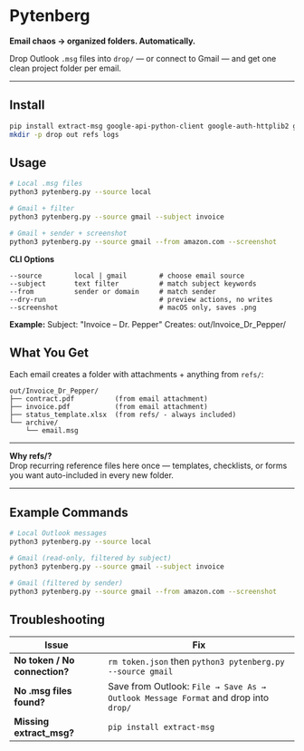 # Pytenberg

**Email chaos → organized folders. Automatically.**

Drop Outlook `.msg` files into `drop/` — or connect to Gmail — and get one clean project folder per email.

---

## Install
```bash
pip install extract-msg google-api-python-client google-auth-httplib2 google-auth-oauthlib
mkdir -p drop out refs logs
```

## Usage
```bash
# Local .msg files
python3 pytenberg.py --source local

# Gmail + filter
python3 pytenberg.py --source gmail --subject invoice

# Gmail + sender + screenshot
python3 pytenberg.py --source gmail --from amazon.com --screenshot
```

**CLI Options**
```text
--source        local | gmail        # choose email source
--subject       text filter          # match subject keywords
--from          sender or domain     # match sender
--dry-run                            # preview actions, no writes
--screenshot                         # macOS only, saves .png
```

**Example:**
Subject: "Invoice – Dr. Pepper"
Creates: out/Invoice_Dr_Pepper/

## What You Get

Each email creates a folder with attachments + anything from `refs/`:
```
out/Invoice_Dr_Pepper/
├── contract.pdf          (from email attachment)
├── invoice.pdf           (from email attachment)
├── status_template.xlsx  (from refs/ - always included)
└── archive/
    └── email.msg
```

---

**Why refs/?**  
Drop recurring reference files here once — templates, checklists, or forms you want auto-included in every new folder.

---

## Example Commands
```bash
# Local Outlook messages
python3 pytenberg.py --source local

# Gmail (read-only, filtered by subject)
python3 pytenberg.py --source gmail --subject invoice

# Gmail (filtered by sender)
python3 pytenberg.py --source gmail --from amazon.com --screenshot
```

## Troubleshooting

| Issue                         | Fix                                                                                |
| ----------------------------- | ---------------------------------------------------------------------------------- |
| **No token / No connection?** | `rm token.json` then `python3 pytenberg.py --source gmail`                         |
| **No .msg files found?**      | Save from Outlook: `File → Save As → Outlook Message Format` and drop into `drop/` |
| **Missing extract_msg?**      | `pip install extract-msg`                                                          |
